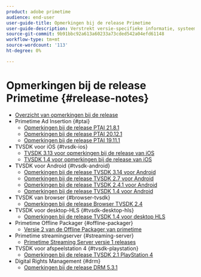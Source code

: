 ```yaml
---
product: adobe primetime
audience: end-user
user-guide-title: Opmerkingen bij de release Primetime
user-guide-description: Verstrekt versie-specifieke informatie, systeemvereisten, beperkingen, vaste kwesties, en bekende kwesties.
source-git-commit: 9b91bbc92a613a60233a73cded542a04efd61148
workflow-type: tm+mt
source-wordcount: '113'
ht-degree: 0%

---
```



# Opmerkingen bij de release Primetime {#release-notes}

+ [Overzicht van opmerkingen bij de release](home.md)
+ Primetime Ad Insertion {#ptai}
   + [Opmerkingen bij de release PTAI 21.8.1](ptai-21x-release-notes.md)
   + [Opmerkingen bij de release PTAI 20.12.1](ptai-20x-release-notes.md)
   + [Opmerkingen bij de release PTAI 19.11.1](ptai-19x-release-notes.md)
+ TVSDK voor iOS {#tvsdk-ios}
   + [TVSDK 3.13 voor opmerkingen bij de release van iOS](tvsdk-3x-ios.md)
   + [TVSDK 1.4 voor opmerkingen bij de release van iOS](tvsdk-1-4-ios.md)
+ TVSDK voor Android {#tvsdk-android}
   + [Opmerkingen bij de release TVSDK 3.14 voor Android](tvsdk-3x-android.md)
   + [Opmerkingen bij de release TVSDK 2.7 voor Android](tvsdk-27-android.md)
   + [Opmerkingen bij de release TVSDK 2.4.1 voor Android](tvsdk-24-android.md)
   + [Opmerkingen bij de release TVSDK 1.4 voor Android](tvsdk-1-4-android.md)
+ TVSDK van browser {#browser-tvsdk}
   + [Opmerkingen bij de release Browser TVSDK 2.4](tvsdk-24-browser.md)
+ TVSDK voor desktop-HLS {#tvsdk-desktop-hls}
   + [Opmerkingen bij de release TVSDK 1.4 voor desktop HLS](tvsdk-1-4-desktop-hls.md)
+ Primetime Offline Packager {#offline-packager}
   + [Versie 2 van de Offline Packager van primetime](offline-packager-2x-release-note.md)
+ Primetime streamingserver {#streaming-server}
   + [Primetime Streaming Server versie 1 releases](primetime-streaming-server-1x.md)
+ TVSDK voor afspeelstation 4 {#tvsdk-playstation}
   + [Opmerkingen bij de release TVSDK 2.1 PlayStation 4](tvsdk-21-ps4.md)
+ Digital Rights Management {#drm}
   + [Opmerkingen bij de release DRM 5.3.1](drm-531-release-notes.md)
